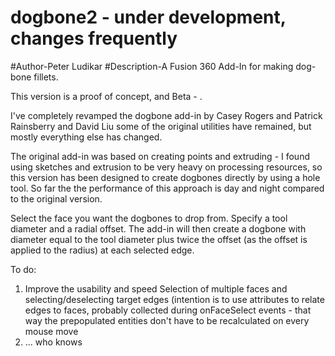 # dogbone2 - under development, changes frequently
#Author-Peter Ludikar
#Description-A Fusion 360 Add-In for making dog-bone fillets.

This version is a proof of concept, and Beta - . 

I've completely revamped the dogbone add-in by Casey Rogers and Patrick Rainsberry and David Liu
some of the original utilities have remained, but mostly everything else has changed.

The original add-in was based on creating points and extruding - I found using sketches and extrusion to be very heavy 
on processing resources, so this version has been designed to create dogbones directly by using a hole tool. So far the
the performance of this approach is day and night compared to the original version. 

Select the face you want the dogbones to drop from. Specify a tool diameter and a radial offset.
The add-in will then create a dogbone with diameter equal to the tool diameter plus
twice the offset (as the offset is applied to the radius) at each selected edge.

To do:
1. Improve the usability and speed
   Selection of multiple faces and selecting/deselecting target edges (intention is to use attributes to relate
   edges to faces, probably collected during onFaceSelect events - that way the prepopulated entities don't have to be 
   recalculated on every mouse move
2. ... who knows
